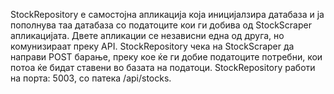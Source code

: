 StockRepository е самостојна апликација која иницијалзира датабаза и ја пополнува таа датабаза со податоците кои ги добива од StockScraper апликацијата. Двете апликации се независни една од друга, но комунизираат преку API. StockRepository чека на StockScraper да направи POST барање, преку кое ќе ги добие податоците потребни, кои потоа ќе бидат ставени во базата на податоци. StockRepository работи на порта: 5003, со патека /api/stocks.
